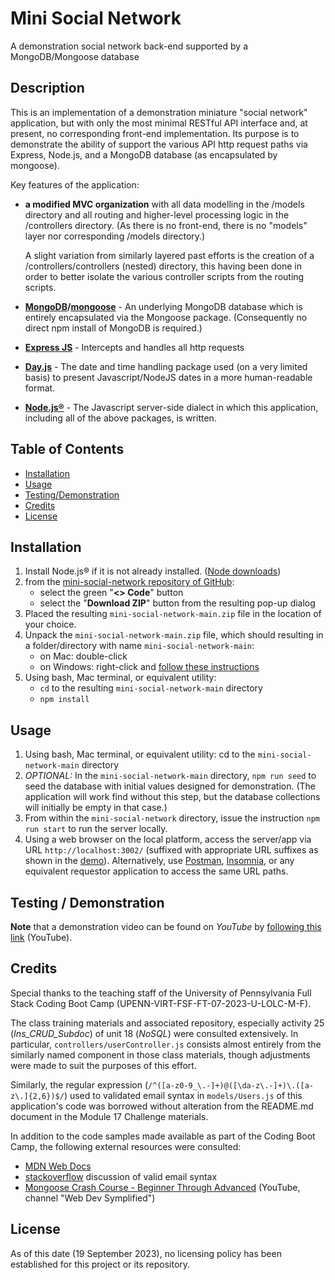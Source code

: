 # Mini Social Network

A demonstration social network back-end supported by a MongoDB/Mongoose database

## Description

This is an implementation of a demonstration miniature "social network" application, but with only the most minimal RESTful API interface and, at present, no corresponding front-end implementation.  Its purpose is to demonstrate the ability of support the various API http request paths via Express, Node.js, and a MongoDB database (as encapsulated by mongoose).


Key features of the application:
- **a modified MVC organization** with all data modelling in the /models directory and all routing and higher-level processing logic in the /controllers directory.  (As there is no front-end, there is no "models" layer nor corresponding /models directory.)
        
    A slight variation from similarly layered past efforts is the creation of a /controllers/controllers (nested) directory, this having been done in order to better isolate the various controller scripts from the routing scripts.  
    
- **[MongoDB](https://www.mongodb.com/)/[mongoose](https://mongoosejs.com/)** - An underlying MongoDB database which is entirely encapsulated via the Mongoose package.  (Consequently no direct npm install of MongoDB is required.)
- **[Express JS](https://expressjs.com/)** - Intercepts and handles all http requests
- **[Day.js](https://day.js.org/)** - The date and time handling package used (on a very limited basis) to present Javascript/NodeJS dates in a more human-readable format.
- **[Node.js®](https://nodejs.org/en)** - The Javascript server-side dialect in which this application, including all of the above packages, is written.

## Table of Contents

- [Installation](#installation)
- [Usage](#usage)
- [Testing/Demonstration](#testing--demonstration)
- [Credits](#credits)
- [License](#license)

## Installation

1. Install Node.js® if it is not already installed.    ([Node downloads](https://nodejs.org/en/download))
2. from the [mini-social-network repository of GitHub](https://github.com/stevreut/mini-social-network):
    - select the green "**<> Code**" button
    - select the "**Download ZIP**" button from the resulting pop-up dialog
3. Placed the resulting `mini-social-network-main.zip` file in the location of your choice.
4. Unpack the `mini-social-network-main.zip` file, which should resulting in a folder/directory with name `mini-social-network-main`:
    - on Mac: double-click
    - on Windows: right-click and [follow these instructions](https://support.microsoft.com/en-us/windows/zip-and-unzip-files-f6dde0a7-0fec-8294-e1d3-703ed85e7ebc)
5. Using bash, Mac terminal, or equivalent utility:
    - `cd` to the resulting `mini-social-network-main` directory
    - `npm install`

## Usage

1. Using bash, Mac terminal, or equivalent utility: cd to the `mini-social-network-main` directory
2. *OPTIONAL:* In the `mini-social-network-main` directory, `npm run seed` to seed the database with initial values designed for demonstration.  (The application will work find without this step, but the database collections will initially be empty in that case.)
3. From within the `mini-social-network` directory, issue the instruction `npm run start` to run the server locally.
4. Using a web browser on the local platform, access the server/app via URL `http://localhost:3002/` (suffixed with appropriate URL suffixes as shown in the [demo](https://youtu.be/HzynJl7fa-s)).  Alternatively, use [Postman](https://www.postman.com/), [Insomnia](https://insomnia.rest/), or any equivalent requestor application to access the same URL paths.


## Testing / Demonstration

**Note** that a demonstration video can be found on *YouTube* by [following this link](https://youtu.be/HzynJl7fa-s) (YouTube).

## Credits

Special thanks to the teaching staff of the University of Pennsylvania Full Stack Coding Boot Camp (UPENN-VIRT-FSF-FT-07-2023-U-LOLC-M-F).

The class training materials and associated repository, especially activity 25 (*Ins_CRUD_Subdoc*) of unit 18 (*NoSQL*) were consulted extensively.  In particular, `controllers/userController.js` consists almost entirely from the similarly named component in those class materials, though adjustments were made to suit the purposes of this effort.

Similarly, the regular expression (`/^([a-z0-9_\.-]+)@([\da-z\.-]+)\.([a-z\.]{2,6})$/`) used to validated email syntax in `models/Users.js` of this application's code was borrowed without alteration from the README.md document in the Module 17 Challenge materials. 

In addition to the code samples made available as part of the Coding Boot Camp, the following external resources were consulted:

- [MDN Web Docs](https://developer.mozilla.org/en-US/)
- [stackoverflow](https://stackoverflow.com/questions/18022365/mongoose-validate-email-syntax) discussion of valid email syntax
- [Mongoose Crash Course - Beginner Through Advanced](https://www.youtube.com/watch?v=DZBGEVgL2eE)  (YouTube, channel "Web Dev Symplified")


## License

As of this date (19 September 2023), no licensing policy has been established for this project or its repository.
